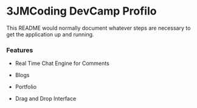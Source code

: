 # 3JMCoding DevCamp Profilo

This README would normally document whatever steps are necessary to get the
application up and running.

### Features

- Real Time Chat Engine for Comments

- Blogs

- Portfolio

- Drag and Drop Interface
